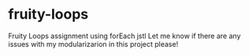 # fruity-loops
Fruity Loops assignment using forEach jstl
Let me know if there are any issues with my modularizarion in this project please!
